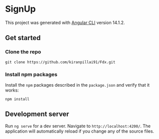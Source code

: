 # SignUp

This project was generated with [Angular CLI](https://github.com/angular/angular-cli) version 14.1.2.

## Get started

### Clone the repo

```shell
git clone https://github.com/kiranpillai91/Fdx.git
```

### Install npm packages

Install the `npm` packages described in the `package.json` and verify that it works:

```shell
npm install
```


## Development server

Run `ng serve` for a dev server. Navigate to `http://localhost:4200/`. The application will automatically reload if you change any of the source files.